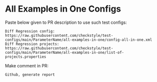 # All Examples in One Configs
Paste below given to PR description to use such test configs:
```
Diff Regression config: https://raw.githubusercontent.com/checkstyle/test-configs/main/ParameterName/all-examples-in-one/config-all-in-one.xml
Diff Regression projects: https://raw.githubusercontent.com/checkstyle/test-configs/main/ParameterName/all-examples-in-one/list-of-projects.properties
```
Make comment in PR:
```
Github, generate report
```
